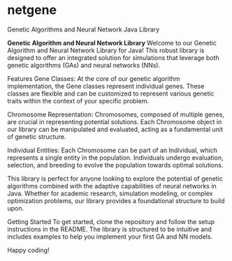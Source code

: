 # netgene
Genetic Algorithms and Neural Network Java Library


<b>Genetic Algorithm and Neural Network Library</b>
Welcome to our Genetic Algorithm and Neural Network Library for Java! This robust library is designed to offer an integrated solution for simulations that leverage both genetic algorithms (GAs) and neural networks (NNs).

Features
Gene Classes: At the core of our genetic algorithm implementation, the Gene classes represent individual genes. These classes are flexible and can be customized to represent various genetic traits within the context of your specific problem.

Chromosome Representation: Chromosomes, composed of multiple genes, are crucial in representing potential solutions. Each Chromosome object in our library can be manipulated and evaluated, acting as a fundamental unit of genetic structure.

Individual Entities: Each Chromosome can be part of an Individual, which represents a single entity in the population. Individuals undergo evaluation, selection, and breeding to evolve the population towards optimal solutions.

This library is perfect for anyone looking to explore the potential of genetic algorithms combined with the adaptive capabilities of neural networks in Java. Whether for academic research, simulation modeling, or complex optimization problems, our library provides a foundational structure to build upon.

Getting Started
To get started, clone the repository and follow the setup instructions in the README. The library is structured to be intuitive and includes examples to help you implement your first GA and NN models.

Happy coding!
